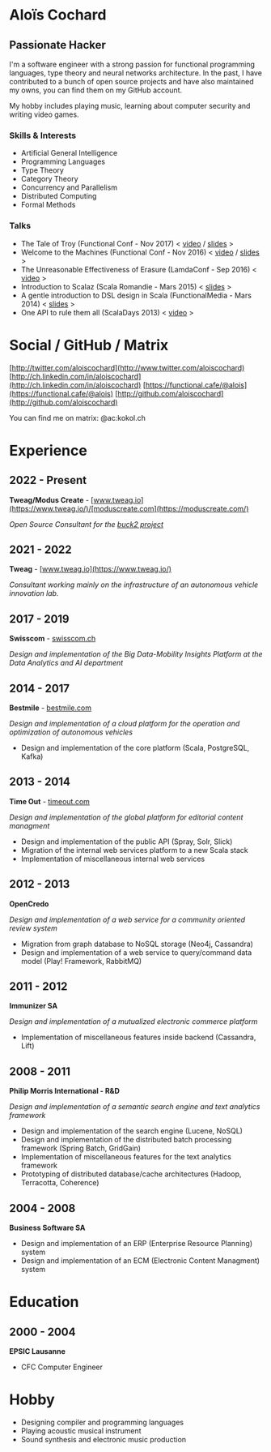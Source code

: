 # Aloïs Cochard

## Passionate Hacker

I'm a software engineer with a strong passion for functional programming languages, type theory and neural networks architecture.
In the past, I have contributed to a bunch of open source projects and have also maintained my owns, you can find them on my GitHub account.

My hobby includes playing music, learning about computer security and writing video games.

### Skills & Interests
* Artificial General Intelligence
* Programming Languages
* Type Theory
* Category Theory
* Concurrency and Parallelism
* Distributed Computing
* Formal Methods

### Talks
* The Tale of Troy (Functional Conf - Nov 2017) < [video](https://www.youtube.com/watch?v=BTWGgfvLOi8) / [slides](http://aloiscochard.github.io/slides/2017-troy.html) >
* Welcome to the Machines (Functional Conf - Nov 2016) < [video](https://www.youtube.com/watch?v=sEfn_x245mE) / [slides](http://aloiscochard.github.io/slides/2016-machines.html) >
* The Unreasonable Effectiveness of Erasure (LamdaConf - Sep 2016) < [video](https://www.youtube.com/watch?v=nr9zrrN_R9o) >
* Introduction to Scalaz (Scala Romandie - Mars 2015) < [slides](https://t.co/8IChYYlfMR) >
* A gentle introduction to DSL design in Scala (FunctionalMedia - Mars 2014) < [slides](http://prezi.com/3pq-fjwxbatb) >
* One API to rule them all (ScalaDays 2013) < [video](http://www.parleys.com/play/51c0d0ece4b0ed877035680e) >

# Social / GitHub / Matrix

[http://twitter.com/aloiscochard](http://www.twitter.com/aloiscochard)
[http://ch.linkedin.com/in/aloiscochard](http://ch.linkedin.com/in/aloiscochard)
[https://functional.cafe/@alois](https://functional.cafe/@alois)
[http://github.com/aloiscochard](http://github.com/aloiscochard)

You can find me on matrix: @ac:kokol.ch

# Experience

## 2022 - Present
**Tweag/Modus Create** - [www.tweag.io](https://www.tweag.io/)/[moduscreate.com](https://moduscreate.com/)

_Open Source Consultant for the [buck2 project](https://github.com/facebook/buck2)_

## 2021 - 2022
**Tweag** - [www.tweag.io](https://www.tweag.io/)

_Consultant working mainly on the infrastructure of an autonomous vehicle innovation lab._

## 2017 - 2019
**Swisscom** - [swisscom.ch](https://www.swisscom.ch)


_Design and implementation of the Big Data-Mobility Insights Platform at the Data Analytics and AI department_

## 2014 - 2017
**Bestmile** - [bestmile.com](https://bestmile.com)

_Design and implementation of a cloud platform for the operation and optimization of autonomous vehicles_

* Design and implementation of the core platform (Scala, PostgreSQL, Kafka)

## 2013 - 2014
**Time Out** - [timeout.com](http://www.timeout.com)

_Design and implementation of the global platform for editorial content managment_

* Design and implementation of the public API (Spray, Solr, Slick) 
* Migration of the internal web services platform to a new Scala stack
* Implementation of miscellaneous internal web services

## 2012 - 2013
**OpenCredo**

_Design and implementation of a web service for a community oriented review system_

* Migration from graph database to NoSQL storage (Neo4j, Cassandra)
* Design and implementation of a web service to query/command data model (Play! Framework, RabbitMQ)

## 2011 - 2012
**Immunizer SA**

_Design and implementation of a mutualized electronic commerce platform_

* Implementation of miscellaneous features inside backend (Cassandra, Lift)

## 2008 - 2011
**Philip Morris International - R&D**

_Design and implementation of a semantic search engine and text analytics framework_

* Design and implementation of the search engine (Lucene, NoSQL) 
* Design and implementation of the distributed batch processing framework (Spring Batch, GridGain)
* Implementation of miscellaneous features for the text analytics framework
* Prototyping of distributed database/cache architectures (Hadoop, Terracotta, Coherence)

## 2004 - 2008
**Business Software SA**

* Design and implementation of an ERP (Enterprise Resource Planning) system
* Design and implementation of an ECM (Electronic Content Managment) system

# Education

## 2000 - 2004
**EPSIC Lausanne**

* CFC Computer Engineer

# Hobby

* Designing compiler and programming languages
* Playing acoustic musical instrument
* Sound synthesis and electronic music production
